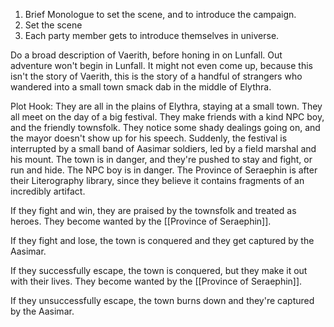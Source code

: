 1. Brief Monologue to set the scene, and to introduce the campaign.
2. Set the scene
3. Each party member gets to introduce themselves in universe.

Do a broad description of Vaerith, before honing in on Lunfall.
Out adventure won't begin in Lunfall. It might not even come up, because this isn't the story of Vaerith, this is the story of a handful of strangers who wandered into a small town smack dab in the middle of Elythra.



Plot Hook: They are all in the plains of Elythra, staying at a small town. They all meet on the day of a big festival. They make friends with a kind NPC boy, and the friendly townsfolk. They notice some shady dealings going on, and the mayor doesn't show up for his speech. Suddenly, the festival is interrupted by a small band of Aasimar soldiers, led by a field marshal and his mount. The town is in danger, and they're pushed to stay and fight, or run and hide. The NPC boy is in danger. The Province of Seraephin is after their Literography library, since they believe it contains fragments of an incredibly artifact.


If they fight and win, they are praised by the townsfolk and treated as heroes. They become wanted by the [[Province of Seraephin]]. 

If they fight and lose, the town is conquered and they get captured by the Aasimar.

If they successfully escape, the town is conquered, but they make it out with their lives. They become wanted by the [[Province of Seraephin]]. 

If they unsuccessfully escape, the town burns down and they're captured by the Aasimar.
